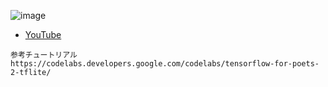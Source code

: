 ![image](https://pythonchannel.com/media/codecamp/201908-/MLKamenRider.jpg)

+ [YouTube](https://youtu.be/k2afQgH4n24)

```
参考チュートリアル　https://codelabs.developers.google.com/codelabs/tensorflow-for-poets-2-tflite/
```
